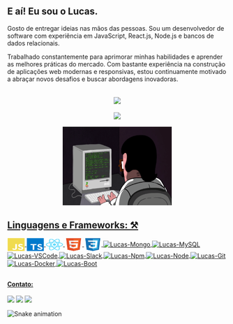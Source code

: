 ## E aí! Eu sou o Lucas.

  Gosto de entregar ideias nas mãos das pessoas. Sou um desenvolvedor de software com experiência em JavaScript, React.js, Node.js e bancos de dados relacionais.

  Trabalhado constantemente para aprimorar minhas habilidades e aprender as melhores práticas do mercado. Com bastante experiência na construção de aplicações web modernas e responsivas, estou continuamente motivado a abraçar novos desafios e buscar abordagens inovadoras.
  
<div style="display: block" align="center">
  <a href="https://github.com/lucaadev">
    <br>
    <img align="center" height="180em" src="https://github-readme-stats.vercel.app/api?username=lucaadev&show_icons=true&theme=dracula&include_all_commits=true&count_private=true" />
    <br>
    <br>
  <img align="center" height="183em" src="https://github-readme-stats.vercel.app/api/top-langs/?username=lucaadev&layout=compact&langs_count=7&theme=dracula" />
    <br>
    <br>
</div>
<div align="center" >
  <img height="180em" width="250em" src="developer.gif" />
</div>
  
  ##

  <div style="display: inline_block">
  <h2>Linguagens e Frameworks: ⚒️ </h2>
  <img align="center" alt="Lucas-Js" height="30" width="40" src="https://raw.githubusercontent.com/devicons/devicon/master/icons/javascript/javascript-plain.svg">
  <img align="center" alt="Lucas-Ts" height="30" width="40" src="https://raw.githubusercontent.com/devicons/devicon/master/icons/typescript/typescript-plain.svg">
  <img align="center" alt="Lucas-React" height="30" width="40" src="https://raw.githubusercontent.com/devicons/devicon/master/icons/react/react-original.svg">
  <img align="center" alt="Lucas-HTML" height="30" width="40" src="https://raw.githubusercontent.com/devicons/devicon/master/icons/html5/html5-original.svg">
  <img align="center" alt="Lucas-CSS" height="30" width="40" src="https://raw.githubusercontent.com/devicons/devicon/master/icons/css3/css3-original.svg">
  <img align="center" alt="Lucas-Mongo" height="35" width="45" src="https://cdn.jsdelivr.net/gh/devicons/devicon/icons/mongodb/mongodb-original-wordmark.svg" />
  <img align="center" alt="Lucas-MySQL" height="35" width="45" src="https://cdn.jsdelivr.net/gh/devicons/devicon/icons/mysql/mysql-original-wordmark.svg" />
  <img align="center" alt="Lucas-VSCode" height="30" width="40" src="https://icongr.am/devicon/visualstudio-plain.svg?size=128&color=currentColor">
  <img align="center" alt="Lucas-Slack" height="30" width="40" src="https://icongr.am/devicon/slack-original.svg?size=128&color=currentColor">
  <img align="center" alt="Lucas-Npm" height="30" width="40" src="https://icongr.am/devicon/npm-original-wordmark.svg?size=128&color=currentColor">
  <img align="center" alt="Lucas-Node" height="30" width="40" src="https://icongr.am/devicon/nodejs-original.svg?size=128&color=currentColor">
  <img align="center" alt="Lucas-Git" height="30" width="40" src="https://icongr.am/devicon/git-original.svg?size=128&color=currentColor">
  <img align="center" alt="Lucas-Docker" height="30" width="40" src="https://icongr.am/devicon/docker-original.svg?size=128&color=currentColor">
  <img align="center" alt="Lucas-Boot" height="30" width="40" src="https://icongr.am/devicon/bootstrap-plain.svg?size=128&color=632c5e">
</div>
    
##
  
  #### Contato:
<div style="display: block">
  <a href="https://instagram.com/lucasj.cl" target="_blank"><img src="https://img.shields.io/badge/-Instagram-%23E4405F?style=for-the-badge&logo=instagram&logoColor=white" target="_blank"></a>
  <a href = "mailto:lucascavalcantelima21@gmail.com"><img src="https://img.shields.io/badge/-Gmail-%23333?style=for-the-badge&logo=gmail&logoColor=white" target="_blank"></a>
  <a href="https://www.linkedin.com/in/lucadev" target="_blank"><img src="https://img.shields.io/badge/-LinkedIn-%230077B5?style=for-the-badge&logo=linkedin&logoColor=white" target="_blank"></a> 
 
  ![Snake animation](https://github.com/lucaadev/lucaadev/blob/output/github-contribution-grid-snake.svg)
 
</div>
